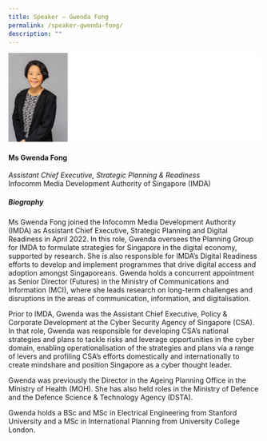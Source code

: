 ```yaml
---
title: Speaker – Gwenda Fong
permalink: /speaker-gwenda-fong/
description: ""
---
```

![](/images/Speakers/Gwenda%20Fong.jpg)

#### **Ms Gwenda Fong**

*Assistant Chief Executive, Strategic Planning & Readiness*  
Infocomm Media Development Authority of Singapore (IMDA)

##### **Biography**
Ms Gwenda Fong joined the Infocomm Media Development Authority (IMDA) as Assistant Chief Executive, Strategic Planning and Digital Readiness in April 2022. In this role, Gwenda oversees the Planning Group for IMDA to formulate strategies for Singapore in the digital economy, supported by research. She is also responsible for IMDA’s Digital Readiness efforts to develop and implement programmes that drive digital access and adoption amongst Singaporeans. Gwenda holds a concurrent appointment as Senior Director (Futures) in the Ministry of Communications and Information (MCI), where she leads research on long-term challenges and disruptions in the areas of communication, information, and digitalisation.

Prior to IMDA, Gwenda was the Assistant Chief Executive, Policy & Corporate Development at the Cyber Security Agency of Singapore (CSA). In that role, Gwenda was responsible for developing CSA’s national strategies and plans to tackle risks and leverage opportunities in the cyber domain, enabling operationalisation of the strategies and plans via a range of levers and profiling CSA’s efforts domestically and internationally to create mindshare and position Singapore as a cyber thought leader. 

Gwenda was previously the Director in the Ageing Planning Office in the Ministry of Health (MOH). She has also held roles in the Ministry of Defence and the Defence Science & Technology Agency (DSTA).

Gwenda holds a BSc and MSc in Electrical Engineering from Stanford University and a MSc in International Planning from University College London.
